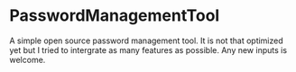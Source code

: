 # PasswordManagementTool
A simple open source password management tool. It is not that optimized yet but I tried to intergrate as many features as possible. Any new inputs is welcome.
